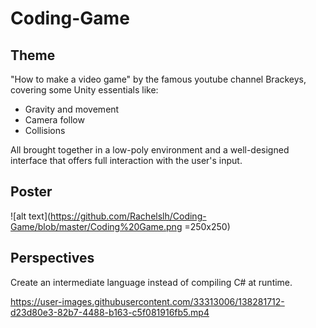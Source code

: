 # Coding-Game

## Theme 
"How to make a video game" by the famous youtube channel Brackeys, covering some Unity essentials like:
* Gravity and movement
* Camera follow
* Collisions

All brought together in a low-poly environment and a well-designed interface that offers full interaction with the user's input.

## Poster
![alt text](https://github.com/Rachelslh/Coding-Game/blob/master/Coding%20Game.png =250x250)

## Perspectives
Create an intermediate language instead of compiling C# at runtime.



https://user-images.githubusercontent.com/33313006/138281712-d23d80e3-82b7-4488-b163-c5f081916fb5.mp4

